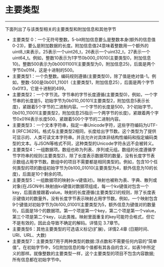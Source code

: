 # 主要类型

---

下面列出了与该类型相关的主要类型和附加信息和其他字节

* 主要类型 0：一个无符号整数。5-bit附加信息要么是整数本身\(额外的信息值0-23\)，要么是附加数据的长度。附加信息值24意味着整数用一个额外的uint8\_t来表示，25表示一个uint26\_t，26表示一个uint32\_t，27表示一个uint64\_t。例如，整数10表示为1字节0b000\_01010\(主要类型0，附加信息10\)。整数500表示为0b00011001\(主要类型为0，附加信息25\)，后面是两个字节0x01f4，这是十进制的500。
* 主要类型1：一个负整数。编码规则遵循\(主要类型0\)，除了值是绝对值-1。例如，整数-500是0b001\_11001（主要类型1，附加信息25），后面是两个字节0x01f3，它是十进制的499。
* 主要类型2：一个字节流。字节串的字节长度遵循\(主要类型0\)，例如，一个字节串的长度是5，初始字节为0b010\_00101\(主要类型2，附加信息5表示长度\)，紧跟着5个字节的二进制内容。一个字节的长度是500，3个初始字节，0b010\_11001\(主要类型2，附加信息25指示一个两字节的长度\)，紧跟着两个字节0x01f4表示长度500，紧跟着500个字节的二进制内容。
* 主要类型3：一个文本字符串，指定一串Unicode字符，这些字符编码为UTF-8 \[RFC3629\]。格式与主要类型2相同，长度给出字节数。这个类型为了提供可显示的、人类可读文本字符串。并且允许对具体非结构性编码和指定编码类型的文本。与JSON等格式不同，这种类型的Unicode字符永远不会被转义。
* 主要类型4：一组数据项。数组也称为列表、序列或元组。数组的长度遵循字节字符串的规则\(主要类型2\)，除了长度表示数据项的数量，没有长度字节表示数组占用字节数。数组中的项目不需要都是相同类型的。例如，包含10个任何类型的项的数组初始字节为0b100\_01010\(主要类型为4，额外信息为10的长度\)，后面是10个剩余的项。
* 主要类型5：一组数据项的映射\(k-v键值对\)。映射也被称为表、字典、散列或对象\(在JSON中\).映射由kv键值对数据项组成，每一个kv键值对包含一个key，后面直接跟着value。映射的长度遵循\(主要类型2\)的规则，除了长度表示键值对的数量外，没有长度字节表示映射占用字节数。例如，一个映射包含9个键值对初始字节为0b100\_01001\(主要类型为5，额外信息为键值对的数量9\)，后面是18个的数据项。第一个项是第一个key，第二个项是第一个value，第三个项是第二个key，以此类推。映射里面重复的key可能符合格式，但它不是有效的，因此会导致不确定的解码。详情见 3.7章节。
* 主要类型6：其他主要类型的可选语义标记\(扩展\)，详情2.4章 \(日期时间、URI、URL、大数\)
* 主要类型7：主要类型7用于两种类型的数据:浮点数和不需要任何内容的“简单值”。在初始字节中，5位附加信息的每个值都有其各自的含义，如表1中所定义的那样。就像整数的主要类型一样，这个主要类型的项目不包含内容数据;所有信息都在初始字节中。



